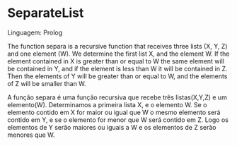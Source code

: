 # SeparateList
Linguagem: Prolog

The function separa is a recursive function that receives three lists (X, Y, Z) and one element (W). We determine the first list X, and the element W.
If the element contained in X is greater than or equal to W the same element will be contained in Y, and if the element is less than W it will be contained in Z.
Then the elements of Y will be greater than or equal to W, and the elements of Z will be smaller than W.

A função separa é uma função recursiva que recebe três listas(X,Y,Z) e um elemento(W). Determinamos a primeira lista X, e o elemento W. Se o elemento contido em X for maior ou igual que W o mesmo elemento será contido em Y, e se o elemento for menor que W será contido em Z. Logo os elementos de Y serão maiores ou iguais a W e os elementos de Z serão menores que W.
